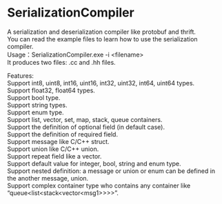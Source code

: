 # SerializationCompiler
A serialization and deserialization compiler like protobuf and thrift.<br>
You can read the example files to learn how to use the serialization compiler.<br>
Usage：SerializationCompiler.exe -i &lt;filename&gt;<br>
It produces two files: .cc and .hh files.<br>

Features:<br>
Support int8, uint8, int16, uint16, int32, uint32, int64, uint64 types.<br>
Support float32, float64 types.<br>
Support bool type.<br>
Support string types.<br>
Support enum type.<br>
Support list, vector, set, map, stack, queue containers.<br>
Support the definition of optional field (in default case).<br>
Support the definition of required field.<br>
Support message like C/C++ struct.<br>
Support union like C/C++ union.<br>
Support repeat field like a vector.<br>
Support default value for integer, bool, string and enum type.<br>
Support nested definition: a message or union or enum can be defined in the another message, union.<br>
Support complex container type who contains any container like “queue&lt;list&lt;stack&lt;vector&lt;msg1&gt;&gt;&gt;&gt;”.<br>